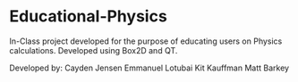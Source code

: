 # Educational-Physics
 In-Class project developed for the purpose of educating users on Physics calculations.
 Developed using Box2D and QT.

 Developed by:
 Cayden Jensen
 Emmanuel Lotubai
 Kit Kauffman
 Matt Barkey
